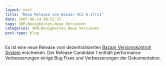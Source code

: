 ```yaml
---
layout: post
title: "Neue Release von Bazaar VCS 0.17rc1"
date: 2007-06-14 09:52:21
tags: SKM,Neuigkeiten,Neue Versionen
categories: SKM,Neuigkeiten,Neue Versionen
post-type: blog
---
```

Es ist eine neue Release vom dezentralisierten [Bazaar Versionskontroll System](http://bazaar-vcs.org/) erschienen. Der Release Candidate 1 enthält performance Verbesserungen einige Bug Fixes und Verbesserungen der Dokumentation.
